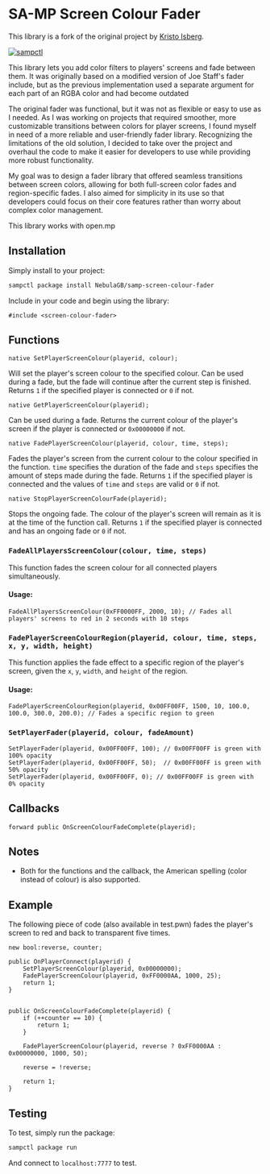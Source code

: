 
# SA-MP Screen Colour Fader

This library is a fork of the original project by [Kristo Isberg](https://github.com/NebulaGB/samp-screen-colour-fader).

[![sampctl](https://img.shields.io/badge/sampctl-samp--screen--colour--fader-2f2f2f.svg?style=for-the-badge)](https://github.com/NebulaGB/samp-screen-colour-fader)



This library lets you add color filters to players' screens and fade between them. It was originally based on a modified version of Joe Staff's fader include, but as the previous implementation used a separate argument for each part of an RGBA color and had become outdated

The original fader was functional, but it was not as flexible or easy to use as I needed. As I was working on projects that required smoother, more customizable transitions between colors for player screens, I found myself in need of a more reliable and user-friendly fader library. Recognizing the limitations of the old solution, I decided to take over the project and overhaul the code to make it easier for developers to use while providing more robust functionality.

My goal was to design a fader library that offered seamless transitions between screen colors, allowing for both full-screen color fades and region-specific fades. I also aimed for simplicity in its use so that developers could focus on their core features rather than worry about complex color management.

This library works with open.mp

## Installation

Simply install to your project:

```bash
sampctl package install NebulaGB/samp-screen-colour-fader
```

Include in your code and begin using the library:

```pawn
#include <screen-colour-fader>
```

## Functions

```pawn
native SetPlayerScreenColour(playerid, colour);
```
Will set the player's screen colour to the specified colour. Can be used during a fade, but the fade will continue after the current step is finished. Returns `1` if the specified player is connected or `0` if not.


```pawn
native GetPlayerScreenColour(playerid);
```
Can be used during a fade. Returns the current colour of the player's screen if the player is connected or `0x00000000` if not.

```pawn
native FadePlayerScreenColour(playerid, colour, time, steps);
```
Fades the player's screen from the current colour to the colour specified in the function. `time` specifies the duration of the fade and `steps` specifies the amount of steps made during the fade. Returns `1` if the specified player is connected and the values of `time` and `steps` are valid or `0` if not.

```pawn
native StopPlayerScreenColourFade(playerid);
```
Stops the ongoing fade. The colour of the player's screen will remain as it is at the time of the function call. Returns `1` if the specified player is connected and has an ongoing fade or `0` if not.

### `FadeAllPlayersScreenColour(colour, time, steps)`

This function fades the screen colour for all connected players simultaneously.

#### Usage:

```pawn
FadeAllPlayersScreenColour(0xFF0000FF, 2000, 10); // Fades all players' screens to red in 2 seconds with 10 steps
```

### `FadePlayerScreenColourRegion(playerid, colour, time, steps, x, y, width, height)`

This function applies the fade effect to a specific region of the player's screen, given the `x`, `y`, `width`, and `height` of the region.

#### Usage:

```pawn
FadePlayerScreenColourRegion(playerid, 0x00FF00FF, 1500, 10, 100.0, 100.0, 300.0, 200.0); // Fades a specific region to green
```

### `SetPlayerFader(playerid, colour, fadeAmount) `

```pawn
SetPlayerFader(playerid, 0x00FF00FF, 100); // 0x00FF00FF is green with 100% opacity
SetPlayerFader(playerid, 0x00FF00FF, 50);  // 0x00FF00FF is green with 50% opacity
SetPlayerFader(playerid, 0x00FF00FF, 0); // 0x00FF00FF is green with 0% opacity
```

## Callbacks

```pawn
forward public OnScreenColourFadeComplete(playerid);
```

## Notes

* Both for the functions and the callback, the American spelling (color instead of colour) is also supported.


## Example

The following piece of code (also available in test.pwn) fades the player's screen to red and back to transparent five times.

```pawn
new bool:reverse, counter;

public OnPlayerConnect(playerid) {
	SetPlayerScreenColour(playerid, 0x00000000);
	FadePlayerScreenColour(playerid, 0xFF0000AA, 1000, 25);
	return 1;
}


public OnScreenColourFadeComplete(playerid) {
	if (++counter == 10) {
		return 1;
	}

	FadePlayerScreenColour(playerid, reverse ? 0xFF0000AA : 0x00000000, 1000, 50);

	reverse = !reverse;

	return 1;
}
```

## Testing

To test, simply run the package:

```bash
sampctl package run
```

And connect to `localhost:7777` to test.
